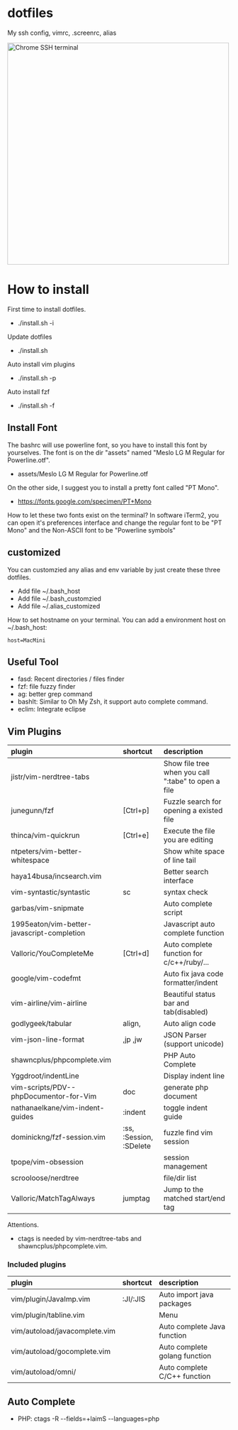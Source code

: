 # dotfiles
My ssh config, vimrc, .screenrc, alias

<img src="https://www.puritys.me/filemanage/blog_files/file_362.jpg?temp=1" width="500" alt="Chrome SSH terminal" />

# How to install

First time to install dotfiles.
* ./install.sh -i

Update dotfiles
* ./install.sh

Auto install vim plugins
* ./install.sh -p

Auto install fzf
* ./install.sh -f



## Install Font

The bashrc will use powerline font, so you have to install this font by yourselves. The font is on the dir "assets" named "Meslo LG M Regular for Powerline.otf".

* assets/Meslo LG M Regular for Powerline.otf


On the other side, I suggest you to install a pretty font called "PT Mono".
* https://fonts.google.com/specimen/PT+Mono

How to let these two fonts exist on the terminal?
In software iTerm2, you can open it's preferences interface and change the regular font to be "PT Mono" and the Non-ASCII font to be "Powerline symbols"

## customized

You can customzied any alias and env variable by just create these three dotfiles.
* Add file ~/.bash_host
* Add file ~/.bash_customzied
* Add file ~/.alias_customized

How to set hostname on your terminal. You can add a environment host on ~/.bash_host:
```
host=MacMini
```

## Useful Tool

- fasd: Recent directories / files finder
- fzf: file fuzzy finder 
- ag: better grep command
- bashIt: Similar to Oh My Zsh,  it support auto complete command.
- eclim: Integrate eclipse

## Vim Plugins

|plugin | shortcut| description|
|:---|:---|:---|
| jistr/vim-nerdtree-tabs        |          | Show file tree when you call ":tabe" to open a file |
| junegunn/fzf                   | [Ctrl+p] | Fuzzle search for opening a existed file            |
| thinca/vim-quickrun            | [Ctrl+e] | Execute the file you are editing                    |
| ntpeters/vim-better-whitespace |          | Show white space of line tail                       |
| haya14busa/incsearch.vim       |          | Better search interface                             |
| vim-syntastic/syntastic        | sc       | syntax check                                        |
| garbas/vim-snipmate            |          | Auto complete script                                |
|1995eaton/vim-better-javascript-completion| |Javascript auto complete function|
| Valloric/YouCompleteMe     |  [Ctrl+d]     | Auto complete function for c/c++/ruby/... |
| google/vim-codefmt         |               | Auto fix java code formatter/indent       |
| vim-airline/vim-airline    |               | Beautiful status bar and tab(disabled)    |
| godlygeek/tabular          | align,<Enter> | Auto align code                           |
| vim-json-line-format       | ,jp ,jw       | JSON Parser (support unicode)             |
| shawncplus/phpcomplete.vim |               | PHP Auto Complete                         |
| Yggdroot/indentLine        |               | Display indent line                       |
| vim-scripts/PDV--phpDocumentor-for-Vim| doc | generate php document |
| nathanaelkane/vim-indent-guides | :indent<Enter> | toggle indent guide |
| dominickng/fzf-session.vim|:ss, :Session, :SDelete   | fuzzle find vim session |
| tpope/vim-obsession       |       | session management|
| scrooloose/nerdtree       |       | file/dir list         |
| Valloric/MatchTagAlways   | jumptag | Jump to the matched start/end tag         |



Attentions.
* ctags is needed by vim-nerdtree-tabs and shawncplus/phpcomplete.vim.

### Included plugins
|plugin | shortcut| description|
|:---|:---|:---|
| vim/plugin/JavaImp.vim        | :JI/:JIS | Auto import java packages     |
| vim/plugin/tabline.vim        |          | Menu                          |
| vim/autoload/javacomplete.vim |          | Auto complete Java function   |
| vim/autoload/gocomplete.vim   |          | Auto complete golang function |
| vim/autoload/omni/            |          | Auto complete C/C++ function  |



## Auto Complete

* PHP: ctags -R --fields=+laimS --languages=php
